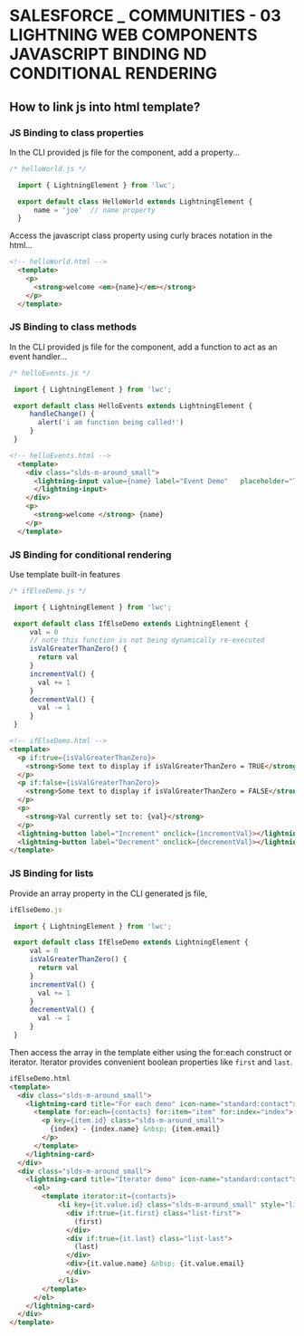 # SALESFORCE _ COMMUNITIES - 03 LIGHTNING WEB COMPONENTS JAVASCRIPT BINDING ND CONDITIONAL RENDERING
## How to link js into html template?
### JS Binding to class properties
In the CLI provided js file for the component, add a property...
```javascript
/* helloWorld.js */

  import { LightningElement } from 'lwc';

  export default class HelloWorld extends LightningElement {
      name = 'joe'  // name property
  }
```
Access the javascript class property using curly braces notation in the html...
```html
<!-- helloWorld.html -->
  <template>
    <p>
      <strong>welcome <em>{name}</em></strong>
    </p>
  </template>

```
### JS Binding to class methods
In the CLI provided js file for the component, add a function to act as an event handler...
```javascript
/* helloEvents.js */

 import { LightningElement } from 'lwc';

 export default class HelloEvents extends LightningElement {
     handleChange() {
       alert('i am function being called!')
     }
 }
```
```html
<!-- helloEvents.html -->
  <template>
    <div class="slds-m-around_small">
      <lightning-input value={name} label="Event Demo"   placeholder="Type your input here..."  onchange={handleChange}>
      </lightning-input>
    </div>
    <p>
      <strong>welcome </strong> {name}
    </p>
  </template>
```
### JS Binding for conditional rendering
Use template built-in features
```javascript
/* ifElseDemo.js */

 import { LightningElement } from 'lwc';

 export default class IfElseDemo extends LightningElement {
     val = 0
     // note this function is not being dynamically re-executed
     isValGreaterThanZero() {
       return val
     }
     incrementVal() {
       val += 1
     }
     decrementVal() {
       val -= 1
     }
 }
```
```html
<!-- ifElseDemo.html -->
<template>
  <p if:true={isValGreaterThanZero}>
    <strong>Some text to display if isValGreaterThanZero = TRUE</strong>
  </p>
  <p if:false={isValGreaterThanZero}>
    <strong>Some text to display if isValGreaterThanZero = FALSE</strong>
  </p>
  <p>
    <strong>Val currently set to: {val}</strong>
  </p>
  <lightning-button label="Increment" onclick={incrementVal}></lightning-button>
  <lightning-button label="Decrement" onclick={decrementVal}></lightning-button>
</template>

```
### JS Binding for lists
Provide an array property in the CLI generated js file,
```javascript
ifElseDemo.js

 import { LightningElement } from 'lwc';

 export default class IfElseDemo extends LightningElement {
     val = 0
     isValGreaterThanZero() {
       return val
     }
     incrementVal() {
       val += 1
     }
     decrementVal() {
       val -= 1
     }
 }
```
Then access the array in the template either using the for:each construct or iterator.  Iterator provides convenient boolean properties like `first` and `last`.
```html
ifElseDemo.html
<template>
  <div class="slds-m-around_small">
    <lightning-card title="For each demo" icon-name="standard:contact">
      <template for:each={contacts} for:item="item" for:index="index">
        <p key={item.id} class="slds-m-around_small">
          {index} - {index.name} &nbsp; {item.email}
        </p>
      </template>
    </lightning-card>
  </div>
  <div class="slds-m-around_small">
    <lightning-card title="Iterator demo" icon-name="standard:contact">
      <ol>
        <template iterator:it={contacts}>
            <li key={it.value.id} class="slds-m-around_small" style="list-style-type: none;">
              <div if:true={it.first} class="list-first">
                (first)
              </div>
              <div if:true={it.last} class="list-last">
                (last)
              </div>
              <div>{it.value.name} &nbsp; {it.value.email}
              </div>
            </li>
        </template>
      </ol>
    </lightning-card>
  </div>
</template>
```
